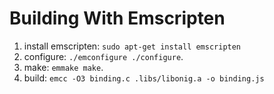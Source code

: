 # Building With Emscripten

1. install emscripten: `sudo apt-get install emscripten`
2. configure: `./emconfigure ./configure`.
3. make: `emmake make`.
4. build: `emcc -O3 binding.c .libs/libonig.a -o binding.js`

